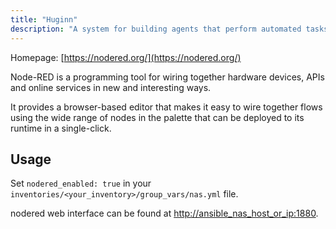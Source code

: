 ```yaml
---
title: "Huginn"
description: "A system for building agents that perform automated tasks for you online"
---
```


Homepage: [https://nodered.org/](https://nodered.org/)

Node-RED is a programming tool for wiring together hardware devices, APIs and online services in new and interesting ways.

It provides a browser-based editor that makes it easy to wire together flows using the wide range of nodes in the palette that can be deployed to its runtime in a single-click.

## Usage

Set `nodered_enabled: true` in your `inventories/<your_inventory>/group_vars/nas.yml` file.

nodered web interface can be found at [http://ansible_nas_host_or_ip:1880](http://ansible_nas_host_or_ip:1880).
